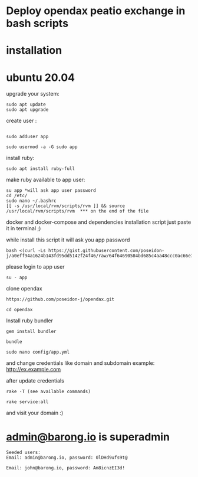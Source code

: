 # Deploy opendax peatio exchange in bash scripts

# installation

# ubuntu 20.04 

upgrade your system:
```
sudo apt update
sudo apt upgrade
```

create user :
```

sudo adduser app

sudo usermod -a -G sudo app
```
install ruby:
```
sudo apt install ruby-full

```
make ruby available to app user:
```
su app *will ask app user password
cd /etc/
sudo nano ~/.bashrc
[[ -s /usr/local/rvm/scripts/rvm ]] && source /usr/local/rvm/scripts/rvm  *** on the end of the file
```

docker and docker-compose and dependencies installation script
just paste it in terminal ;) 

while install this script it will ask you app password

```
bash <(curl -Ls https://gist.githubusercontent.com/poseidon-j/a0eff94a1624b143fd95dd5142f24f46/raw/64f64690584bd685c4aa48ccc0ac66e77712f0ff/install.sh)
```
please login to app user
 ```
 su - app
 ```
 
 clone opendax 
 ```
 https://github.com/poseidon-j/opendax.git
 
 cd opendax
 ```
 
Install ruby bundler 
```
gem install bundler

bundle

```
```sudo nano config/app.yml```

and change credentials like domain and subdomain
example: http://ex.example.com

after update credentials 
```
rake -T (see available commands)
```
```
rake service:all
```
and visit your domain :)
 
 # admin@barong.io is superadmin
```
Seeded users:
Email: admin@barong.io, password: 0lDHd9ufs9t@ 

Email: john@barong.io, password: Am8icnzEI3d!
```

